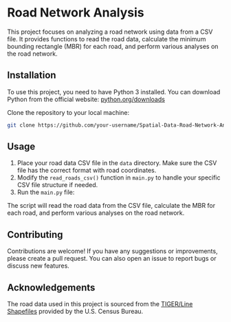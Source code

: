# Road Network Analysis

This project focuses on analyzing a road network using data from a CSV file. It provides functions to read the road data, calculate the minimum bounding rectangle (MBR) for each road, and perform various analyses on the road network.

## Installation

To use this project, you need to have Python 3 installed. You can download Python from the official website: [python.org/downloads](https://www.python.org/downloads/)

Clone the repository to your local machine:

```bash
git clone https://github.com/your-username/Spatial-Data-Road-Network-Analysis.git
```

## Usage

1. Place your road data CSV file in the `data` directory. Make sure the CSV file has the correct format with road coordinates.
2. Modify the `read_roads_csv()` function in `main.py` to handle your specific CSV file structure if needed.
3. Run the `main.py` file:


The script will read the road data from the CSV file, calculate the MBR for each road, and perform various analyses on the road network.

## Contributing

Contributions are welcome! If you have any suggestions or improvements, please create a pull request. You can also open an issue to report bugs or discuss new features.

## Acknowledgements

The road data used in this project is sourced from the [TIGER/Line Shapefiles](https://www.census.gov/geographies/mapping-files/time-series/geo/tiger-line-file.html) provided by the U.S. Census Bureau.
